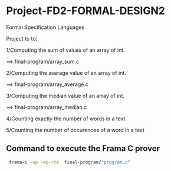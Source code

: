 # Project-FD2-FORMAL-DESIGN2
Formal Specification Languages

Project to to:

1/Computing the sum of values of an array of int.

==> final-program/array_sum.c

2/Computing the average value of an array of int.

==> final-program/array_average.c


3/Computing the median value of an array of int.

==> final-program/array_median.c

4/Counting exactly the number of words in a text


5/Counting the number of occurences of a word in a text



## Command to execute the Frama C prover

```bash
 frama-c -wp -wp-rte  final-program/"program.c"
```
